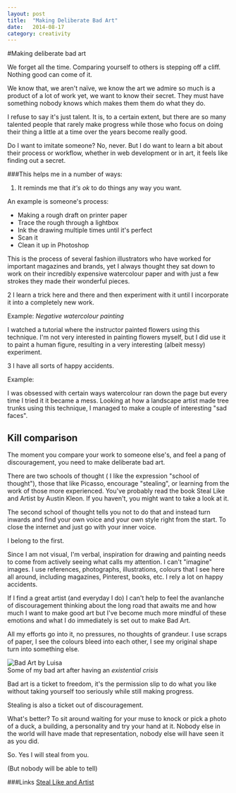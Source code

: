 ```yaml
---
layout: post
title:  "Making Deliberate Bad Art"
date:   2014-08-17
category: creativity
---
```


#Making deliberate bad art

We forget all the time. Comparing yourself to others is stepping off a cliff.  Nothing good can come of it. 

We know that, we aren't naïve, we know the art we admire so much is a product of a lot of work yet, we want to know their secret. They must have something nobody knows which makes them them do what they do.

I refuse to say it's just talent. It is, to a certain extent, but there are so many talented people that rarely make progress while those who  focus on doing their thing a little at a time over the years become really good.

Do I want to imitate someone?
No, never. 
But I do want to learn a bit about their process or workflow, whether in web development or in art, it feels like finding out a secret.

###This helps me in a number of ways:

1. It reminds me that *it's ok* to do things any way you want.

An example is someone's process: 

* Making a rough draft on printer paper
* Trace the rough through a lightbox
* Ink the drawing multiple times until it's perfect
* Scan it
* Clean it up in Photoshop

This is the process of several fashion illustrators who have worked for important magazines and brands, yet I always thought they sat down to work on their incredibly expensive watercolour paper and with just a few strokes they made their wonderful pieces.

2 I learn a trick here and there and then experiment with it until I incorporate it into a completely new work.

Example: 
*Negative watercolour painting*

I watched a tutorial where the instructor painted flowers using this technique. I'm not very interested in painting flowers myself, but I did use it to paint a human figure, resulting in a very interesting (albeit messy) experiment.

3 I have all sorts of happy accidents.

Example:

I was obsessed with certain ways watercolour ran down the page but every time I tried it it became a mess. Looking at how a landscape artist made tree trunks using this technique, I managed to make a couple of interesting "sad faces".

## Kill comparison

The moment you compare your work to someone else's, and feel a pang of discouragement, you need to make deliberate bad art. 

There are two schools of thought ( I like the expression "school of thought"), those that like Picasso, encourage "stealing", or learning from the work of those more experienced. 
You've probably read the book Steal Like and Artist by Austin Kleon. If you haven't, you might want to take a look at it.

The second school of thought tells you not to do that and instead turn inwards and find your own voice and your own style right from the start. To close the internet and just go with your inner voice.

I belong to the first. 

Since I am not visual, I'm verbal, inspiration for drawing and painting needs to come from actively seeing what calls my attention. I can't "imagine" images. I use references, photographs, illustrations, colours that I see here all around, including magazines, Pinterest, books, etc. I rely a lot on happy accidents. 

If I find a great artist (and everyday I do) I can't help to feel the avanlanche of discouragement thinking about the long road that awaits me and how much I want to make good art but I've become much more mindful of these emotions and what I do immediately is set out to make Bad Art. 

All my efforts go into it, no pressures, no thoughts of grandeur. 
I use scraps of paper, I see the colours bleed into each other, I see my original shape turn into something else. 

<img src="{{ site.baseurl }}/assets/img/badart-luisa.jpg" alt="Bad Art by Luisa"> <br>
<span class="caption">Some of my bad art after having an *existential crisis* </span>

Bad art is a ticket to freedom, it's the permission slip to do what you like without taking yourself too seriously while still making progress.

Stealing is also a ticket out of discouragement. 

What's better? To sit around waiting for your muse to knock or pick a photo of a duck, a building, a personality and try your hand at it. 
Nobody else in the world will have made that representation, nobody else will have seen it as you did.

So. Yes I will steal from you.

(But nobody will be able to tell)

###Links
[Steal Like and Artist ](http://austinkleon.com/steal/)